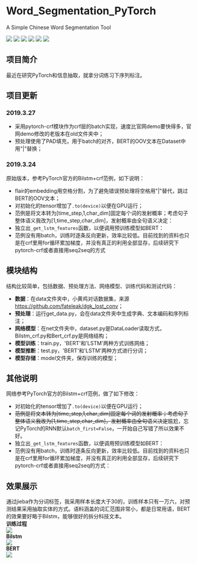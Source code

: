 # Word_Segmentation_PyTorch
A Simple Chinese Word Segmentation Tool

[![](https://img.shields.io/badge/Python-3.6-blue.svg)](https://www.python.org/)
[![](https://img.shields.io/badge/torch-1.0.0-brightgreen.svg)](https://pypi.org/project/torch/1.0.0)
[![](https://img.shields.io/badge/pytorch--crf-0.7.2-brightgreen.svg)](https://pypi.org/project/pytorch-crf/0.7.2)
[![](https://img.shields.io/badge/keras-2.2.0-brightgreen.svg)](https://pypi.org/project/keras/2.2.0)
[![](https://img.shields.io/badge/flair-0.4.1-brightgreen.svg)](https://pypi.org/project/flair/0.4.1/)
[![](https://img.shields.io/badge/jieba-0.39-brightgreen.svg)](https://pypi.org/project/jieba/0.39/)

## **项目简介**
最近在研究PyTorch和信息抽取，就拿分词练习下序列标注。<br>

## **项目更新**
### **2019.3.27**
* 采用pytorch-crf模块作为crf层的batch实现，速度比官网demo要快得多，官网demo修改的老版本在old文件夹中；<br>
* 预处理使用了PAD填充，用于batch的对齐，BERT的OOV文本在Dataset中用"|"替换；<br>

### **2019.3.24**
原始版本，参考PyTorch官方的Bilstm+crf范例，如下说明：<br>
* flair的embedding用空格分割，为了避免错误预处理将空格用"|"替代，跳过BERT的OOV文本；<br>
* 对初始化的tensor增加了``` .to(device) ```以便在GPU运行；<br>
* 范例是将文本转为[time_step,1,char_dim]固定每个词的发射概率；考虑句子整体语义我改为[1,time_step,char_dim]，发射概率由全句语义决定：<br>
* 独立出```_get_lstm_features```函数，以便调用预训练模型如BERT：<br>
* 范例没有用batch，训练时逐条反向更新，效率比较低。目前找到的资料也只是在crf里用for循环累加梯度，并没有真正的利用全部显存，后续研究下pytorch-crf或者直接用seq2seq的方式<br>

## **模块结构**
结构比较简单，包括数据、预处理方法、网络模型、训练代码和测试代码：<br>
* **数据**：在data文件夹中，小黄鸡对话数据集，来源<https://github.com/fateleak/dgk_lost_conv>；<br>
* **预处理**：运行get_data.py，会在data文件夹中生成字典、文本编码和序列标注；<br>
* **网络模型**：在net文件夹中，dataset.py是DataLoader读取方式，Bilstm_crf.py和Bert_crf.py是网络结构；<br>
* **模型训练**：train.py，'BERT'和'LSTM'两种方式训练网络；<br>
* **模型推断**：test.py，'BERT'和'LSTM'两种方式进行分词；<br>
* **模型存储**：model文件夹，保存训练的模型；<br>

## **其他说明**
网络参考PyTorch官方的Bilstm+crf范例，做了如下修改：<br>
* 对初始化的tensor增加了``` .to(device) ```以便在GPU运行；<br>
* ~~范例是将文本转为[time_step,1,char_dim]固定每个词的发射概率；考虑句子整体语义我改为[1,time_step,char_dim]，发射概率由全句语义决定~~尴尬，忘记PyTorch的RNN默认```batch_first=False```，一开始自己写错了所以效果不好。<br>
* 独立出```_get_lstm_features```函数，以便调用预训练模型如BERT：<br>
* 范例没有用batch，训练时逐条反向更新，效率比较低。目前找到的资料也只是在crf里用for循环累加梯度，并没有真正的利用全部显存，后续研究下pytorch-crf或者直接用seq2seq的方式：

## **效果展示**
通过jieba作为分词标签，我采用样本长度大于30的，训练样本只有一万六，对预测结果采用抽取实体的方式。语料涵盖的词汇范围非常小，都是日常用语，BERT的效果要好略于Bilstm，能够很好的拆分科技文本。<br>
**训练过程**<br>
![](https://github.com/renjunxiang/Word_Segmentation_PyTorch/blob/master/picture/train.png)<br>
**Bilstm**<br>
![](https://github.com/renjunxiang/Word_Segmentation_PyTorch/blob/master/picture/Bilstm.png)<br>
**BERT**<br>
![](https://github.com/renjunxiang/Word_Segmentation_PyTorch/blob/master/picture/BERT.png)<br>